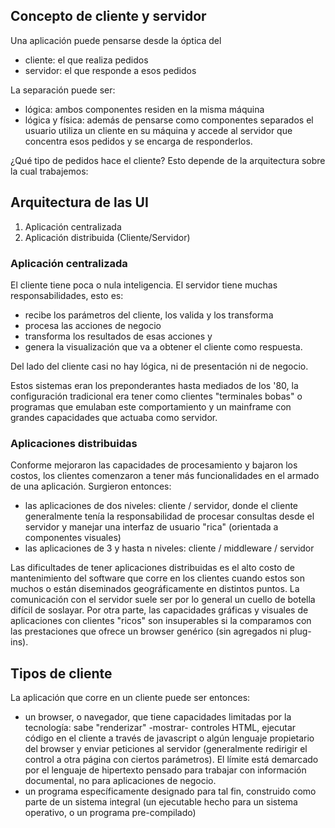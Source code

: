 Concepto de cliente y servidor
------------------------------

Una aplicación puede pensarse desde la óptica del

-   cliente: el que realiza pedidos
-   servidor: el que responde a esos pedidos

La separación puede ser:

-   lógica: ambos componentes residen en la misma máquina
-   lógica y física: además de pensarse como componentes separados el usuario utiliza un cliente en su máquina y accede al servidor que concentra esos pedidos y se encarga de responderlos.

¿Qué tipo de pedidos hace el cliente? Esto depende de la arquitectura sobre la cual trabajemos:

Arquitectura de las UI
----------------------

1.  Aplicación centralizada
2.  Aplicación distribuida (Cliente/Servidor)

### Aplicación centralizada

El cliente tiene poca o nula inteligencia. El servidor tiene muchas responsabilidades, esto es:

-   recibe los parámetros del cliente, los valida y los transforma
-   procesa las acciones de negocio
-   transforma los resultados de esas acciones y
-   genera la visualización que va a obtener el cliente como respuesta.

Del lado del cliente casi no hay lógica, ni de presentación ni de negocio.

Estos sistemas eran los preponderantes hasta mediados de los '80, la configuración tradicional era tener como clientes "terminales bobas" o programas que emulaban este comportamiento y un mainframe con grandes capacidades que actuaba como servidor.

### Aplicaciones distribuidas

Conforme mejoraron las capacidades de procesamiento y bajaron los costos, los clientes comenzaron a tener más funcionalidades en el armado de una aplicación. Surgieron entonces:

-   las aplicaciones de dos niveles: cliente / servidor, donde el cliente generalmente tenía la responsabilidad de procesar consultas desde el servidor y manejar una interfaz de usuario "rica" (orientada a componentes visuales)
-   las aplicaciones de 3 y hasta n niveles: cliente / middleware / servidor

Las dificultades de tener aplicaciones distribuidas es el alto costo de mantenimiento del software que corre en los clientes cuando estos son muchos o están diseminados geográficamente en distintos puntos. La comunicación con el servidor suele ser por lo general un cuello de botella difícil de soslayar. Por otra parte, las capacidades gráficas y visuales de aplicaciones con clientes "ricos" son insuperables si la comparamos con las prestaciones que ofrece un browser genérico (sin agregados ni plug-ins).

Tipos de cliente
----------------

La aplicación que corre en un cliente puede ser entonces:

-   un browser, o navegador, que tiene capacidades limitadas por la tecnología: sabe "renderizar" -mostrar- controles HTML, ejecutar código en el cliente a través de javascript o algún lenguaje propietario del browser y enviar peticiones al servidor (generalmente redirigir el control a otra página con ciertos parámetros). El límite está demarcado por el lenguaje de hipertexto pensado para trabajar con información documental, no para aplicaciones de negocio.
-   un programa específicamente designado para tal fin, construido como parte de un sistema integral (un ejecutable hecho para un sistema operativo, o un programa pre-compilado)

